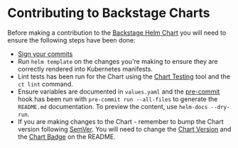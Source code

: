 # Contributing to Backstage Charts

Before making a contribution to the [Backstage Helm Chart](https://github.com/backstage/charts) you will need to ensure the following steps have been done:
- [Sign your commits](https://docs.github.com/en/authentication/managing-commit-signature-verification/signing-commits)
- Run `helm template` on the changes you're making to ensure they are correctly rendered into Kubernetes manifests.
- Lint tests has been run for the Chart using the [Chart Testing](https://github.com/helm/chart-testing) tool and the `ct lint` command.
- Ensure variables are documented in `values.yaml` and the [pre-commit](https://pre-commit.com/) hook has been run with `pre-commit run --all-files` to generate the `README.md` documentation. To preview the content, use `helm-docs --dry-run`.
- If you are making changes to the Chart - remember to bump the Chart version following [SemVer](https://semver.org/). You will need to change the [Chart Version](https://github.com/backstage/charts/blob/main/charts/backstage/Chart.yaml#L41) and the [Chart Badge](https://github.com/backstage/charts/blob/main/charts/backstage/README.md?plain=1#L5) on the README.
